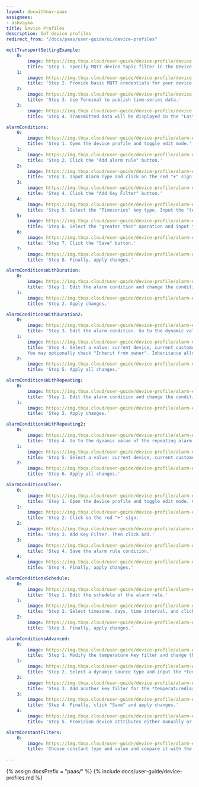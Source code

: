 ```yaml
---
layout: docwithnav-paas
assignees:
- ashvayka
title: Device Profiles
description: IoT device profiles
redirect_from: "/docs/paas/user-guide/ui/device-profiles"

mqttTransportSettingExample:
    0:
        image: https://img.tbqa.cloud/user-guide/device-profile/device-profile-transport-setting-mqtt-example-1-pe.png
        title: 'Step 1. Specify MQTT device topic filter in the Device profile.'
    1:
        image: https://img.tbqa.cloud/user-guide/device-profile/device-profile-transport-setting-mqtt-example-2-pe.png
        title: 'Step 2. Provide basic MQTT credentials for your device with the client id ‘c1’, username ‘t1’ and password ‘secret’.'
    2:
        image: https://img.tbqa.cloud/user-guide/device-profile/device-profile-transport-setting-mqtt-example-3-pe.png
        title: 'Step 3. Use Terminal to publish time-series data.'
    3:
        image: https://img.tbqa.cloud/user-guide/device-profile/device-profile-transport-setting-mqtt-example-4-pe.png
        title: 'Step 4. Transmitted data will be displayed in the "Last telemetry" tab of the device.'

alarmСonditions:
    0:
        image: https://img.tbqa.cloud/user-guide/device-profile/alarm-example-1-step-1-pe.png
        title: 'Step 1. Open the device profile and toggle edit mode.'
    1:
        image: https://img.tbqa.cloud/user-guide/device-profile/alarm-example-1-step-2-pe.png
        title: 'Step 2. Click the "Add alarm rule" button.'
    2:
        image: https://img.tbqa.cloud/user-guide/device-profile/alarm-example-1-step-3-pe.png
        title: 'Step 3. Input Alarm Type and click on the red "+" sign.'
    3:
        image: https://img.tbqa.cloud/user-guide/device-profile/alarm-example-1-step-4-pe.png
        title: 'Step 4. Click the "Add Key Filter" button.'
    4:
        image: https://img.tbqa.cloud/user-guide/device-profile/alarm-example-1-step-5-pe.png
        title: 'Step 5. Select the "Timeseries" key type. Input the "temperature" key name. Change "Value type" to "Numeric". Click the "Add" button.'
    5:
        image: https://img.tbqa.cloud/user-guide/device-profile/alarm-example-1-step-6-pe.png
        title: 'Step 6. Select the "greater than" operation and input the threshold value. Click "Add".'
    6:
        image: https://img.tbqa.cloud/user-guide/device-profile/alarm-example-1-step-7-pe.png
        title: 'Step 7. Click the "Save" button.'
    7:
        image: https://img.tbqa.cloud/user-guide/device-profile/alarm-example-1-step-8-pe.png
        title: 'Step 8. Finally, apply changes.'

alarmСonditionsWithDuration:
    0:
        image: https://img.tbqa.cloud/user-guide/device-profile/alarm-example-2-step-1-pe.png
        title: 'Step 1. Edit the alarm condition and change the condition type to "Duration". Specify duration value and unit. Save the condition.'
    1:
        image: https://img.tbqa.cloud/user-guide/device-profile/alarm-example-2-step-2-pe.png
        title: 'Step 2. Apply changes.'

alarmСonditionsWithDuration2:
    0:
        image: https://img.tbqa.cloud/user-guide/device-profile/alarm-example-2-step-4-pe.png
        title: 'Step 3. Edit the alarm condition. Go to the dynamic value of the alarm delay by pressing the "Switch to dynamic value" button;'
    1:
        image: https://img.tbqa.cloud/user-guide/device-profile/alarm-example-2-step-5-pe.png
        title: 'Step 4. Select a value: current device, current customer or current tenant. And specify the attribute from which the alarm threshold value will be taken.
        You may optionally check "Inherit from owner". Inheritance allows to take the threshold value from customer if it is not set on the device level. If the attribute value is not set on both device and customer levels, rule will take the value from the tenant attributes;'
    2:
        image: https://img.tbqa.cloud/user-guide/device-profile/alarm-example-2-step-6-pe.png
        title: 'Step 5. Apply all changes.'

alarmСonditionsWithRepeating:
    0:
        image: https://img.tbqa.cloud/user-guide/device-profile/alarm-example-3-step-1-pe.png
        title: 'Step 1. Edit the alarm condition and change the condition type to "Repeating". Specify "3" as "Count of events" to trigger the alarm. This value will be used by default, if no attribute is set for your device. Save the condition.'
    1:
        image: https://img.tbqa.cloud/user-guide/device-profile/alarm-example-3-step-2-pe.png
        title: 'Step 2. Apply changes.'

alarmСonditionsWithRepeating2:
    0:
        image: https://img.tbqa.cloud/user-guide/device-profile/alarm-example-3-step-3-pe.png
        title: 'Step 4. Go to the dynamic value of the repeating alarm condition by pressing the "Switch to dynamic value" button;'
    1:
        image: https://img.tbqa.cloud/user-guide/device-profile/alarm-example-3-step-4-pe.png
        title: 'Step 5. Select a value: current device, current customer or current tenant. And specify the attribute from which the value will be taken, how many times the threshold value must be exceeded for an alarm to be triggered. You may optionally check "Inherit from owner". Inheritance allows to take the threshold value from customer if it is not set on the device level. If the attribute value is not set on both device and customer levels, rule will take the value from the tenant attributes;'
    2:
        image: https://img.tbqa.cloud/user-guide/device-profile/alarm-example-3-step-5-pe.png
        title: 'Step 6. Apply all changes.'

alarmСonditionsClear:
    0:
        image: https://img.tbqa.cloud/user-guide/device-profile/alarm-example-4-step-1-pe.png
        title: 'Step 1. Open the device profile and toggle edit mode. Click the "Add clear condition" button.'
    1:
        image: https://img.tbqa.cloud/user-guide/device-profile/alarm-example-4-step-2-pe.png
        title: 'Step 2. Click on the red "+" sign.'
    2:
        image: https://img.tbqa.cloud/user-guide/device-profile/alarm-example-4-step-3-pe.png
        title: 'Step 3. Add Key Filter. Then click Add.'
    3:
        image: https://img.tbqa.cloud/user-guide/device-profile/alarm-example-4-step-4-pe.png
        title: 'Step 4. Save the alarm rule condition.'
    4:
        image: https://img.tbqa.cloud/user-guide/device-profile/alarm-example-4-step-5-pe.png
        title: 'Step 4. Finally, apply changes.'

alarmСonditionsSchedule:
    0:
        image: https://img.tbqa.cloud/user-guide/device-profile/alarm-example-5-step-1-pe.png
        title: 'Step 1. Edit the schedule of the alarm rule.'
    1:
        image: https://img.tbqa.cloud/user-guide/device-profile/alarm-example-5-step-2-pe.png
        title: 'Step 2. Select timezone, days, time interval, and click "Save".'
    2:
        image: https://img.tbqa.cloud/user-guide/device-profile/alarm-example-5-step-3-pe.png
        title: 'Step 3. Finally, apply changes.'

alarmСonditionsAdvanced:
    0:
        image: https://img.tbqa.cloud/user-guide/device-profile/alarm-example-6-step-1-pe.png  
        title: 'Step 1. Modify the temperature key filter and change the value type to dynamic.'
    1:
        image: https://img.tbqa.cloud/user-guide/device-profile/alarm-example-6-step-2-pe.png
        title: 'Step 2. Select a dynamic source type and input the *temperatureAlarmThreshold*, then click "Update". You may optionally check "Inherit from owner". Inheritance allows to take the threshold value from customer if it is not set on the device level. If the attribute value is not set on both device and customer levels, rule will take the value from the tenant attributes.'
    2:
        image: https://img.tbqa.cloud/user-guide/device-profile/alarm-example-6-step-3-pe.png
        title: 'Step 3. Add another key filter for the *temperatureAlarmFlag*, then click "Add".'
    3:
        image: https://img.tbqa.cloud/user-guide/device-profile/alarm-example-6-step-4-pe.png
        title: 'Step 4. Finally, click "Save" and apply changes.'
    4:
        image: https://img.tbqa.cloud/user-guide/device-profile/alarm-example-6-step-5-pe.png
        title: 'Step 5. Provision device attributes either manually or via the script.'

alarmСonstantFilters:
    0:
        image: https://img.tbqa.cloud/user-guide/device-profile/alarm-example-7-step-1-pe.png
        title: 'Choose constant type and value and compare it with the value of the tenant or customer attribute. Apply all changes.'
         
---
```


{% assign docsPrefix = "paas/" %}
{% include docs/user-guide/device-profiles.md %}
